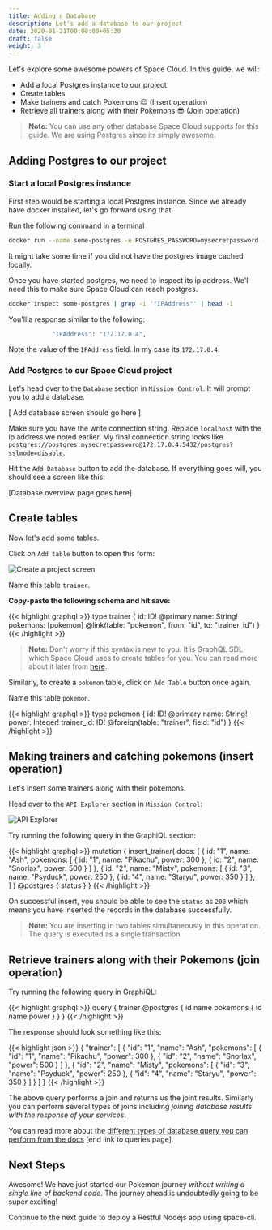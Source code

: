 ```yaml
---
title: Adding a Database
description: Let's add a database to our project
date: 2020-01-21T00:00:00+05:30
draft: false
weight: 3
---
```


Let's explore some awesome powers of Space Cloud. In this guide, we will:

- Add a local Postgres instance to our project
- Create tables
- Make trainers and catch Pokemons 😍 (Insert operation)
- Retrieve all trainers along with their Pokemons 😎 (Join operation)

> **Note:** You can use any other database Space Cloud supports for this guide. We are using Postgres since its simply awesome.

## Adding Postgres to our project

### Start a local Postgres instance
First step would be starting a local Postgres instance. Since we already have docker installed, let's go forward using that.

Run the following command in a terminal

```bash
docker run --name some-postgres -e POSTGRES_PASSWORD=mysecretpassword -p 5432:5432 -d postgres
```

It might take some time if you did not have the postgres image cached locally.

Once you have started postgres, we need to inspect its ip address. We'll need this to make sure Space Cloud can reach postgres.

```bash
docker inspect some-postgres | grep -i '"IPAddress"' | head -1
```

You'll a response similar to the following:
```bash
            "IPAddress": "172.17.0.4",
```

Note the value of the `IPAddress` field. In my case its `172.17.0.4`.

### Add Postgres to our Space Cloud project

Let's head over to the `Database` section in `Mission Control`. It will prompt you to add a database.

[ Add database screen should go here ]

Make sure you have the write connection string. Replace `localhost` with the ip address we noted earlier. My final connection string looks like `postgres://postgres:mysecretpassword@172.17.0.4:5432/postgres?sslmode=disable`.

Hit the `Add Database` button to add the database. If everything goes will, you should see a screen like this:

[Database overview page goes here]

## Create tables

Now let's add some tables.

Click on `Add table` button to open this form:

![Create a project screen](/images/screenshots/add-table.png)

Name this table `trainer`.

**Copy-paste the following schema and hit save:**

{{< highlight graphql >}}
type trainer {
  id: ID! @primary
  name: String!
  pokemons: [pokemon] @link(table: "pokemon", from: "id", to: "trainer_id")
}
{{< /highlight >}}

> **Note:** Don't worry if this syntax is new to you. It is GraphQL SDL which Space Cloud uses to create tables for you. You can read more about it later from [here](/essentials/data-modelling).

Similarly, to create a `pokemon` table, click on `Add Table` button once again.

Name this table `pokemon`.

{{< highlight graphql >}}
type pokemon {
  id: ID! @primary
  name: String!
  power: Integer!
  trainer_id: ID! @foreign(table: "trainer", field: "id")
}
{{< /highlight >}}


## Making trainers and catching pokemons (insert operation)

Let's insert some trainers along with their pokemons.

Head over to the `API Explorer` section in `Mission Control`:

![API Explorer](/images/screenshots/explorer.png)

Try running the following query in the GraphiQL section:

{{< highlight graphql >}}
mutation {
  insert_trainer(
    docs: [
      { 
        id: "1",
        name: "Ash",
        pokemons: [
          { id: "1", name: "Pikachu", power: 300 },
          { id: "2", name: "Snorlax", power: 500 }
        ] 
      },
      { 
        id: "2",
        name: "Misty",
        pokemons: [
          { id: "3", name: "Psyduck", power: 250 },
          { id: "4", name: "Staryu", power: 350 }
        ] 
      },      
    ]
  ) @postgres {
    status
  }
}
{{< /highlight >}}

On successful insert, you should be able to see the `status` as `200` which means you have inserted the records in the database successfully.

> **Note:** You are inserting in two tables simultaneously in this operation. The query is executed as a single transaction.

## Retrieve trainers along with their Pokemons (join operation) 

Try running the following query in GraphiQL:

{{< highlight graphql >}}
query {
  trainer @postgres {
    id
    name
    pokemons {
      id
      name
      power
    }
  }
}
{{< /highlight >}}

The response should look something like this:

{{< highlight json >}}
{
  "trainer": [
    {
      "id": "1",
      "name": "Ash",
      "pokemons": [
        {
          "id": "1",
          "name": "Pikachu",
          "power": 300
        },
        {
          "id": "2",
          "name": "Snorlax",
          "power": 500
        }
      ]
    },
    {
      "id": "2",
      "name": "Misty",
      "pokemons": [
        {
          "id": "3",
          "name": "Psyduck",
          "power": 250
        },
        {
          "id": "4",
          "name": "Staryu",
          "power": 350
        }
      ]
    }
  ]
}
{{< /highlight >}}

The above query performs a join and returns us the joint results. Similarly you can perform several types of joins including _joining database results with the response of your services_.

You can read more about the [different types of database query you can perform from the docs]() [end link to queries page].

## Next Steps

Awesome! We have just started our Pokemon journey _without writing a single line of backend code_. The journey ahead is undoubtedly going to be super exciting!

Continue to the next guide to deploy a Restful Nodejs app using space-cli.

